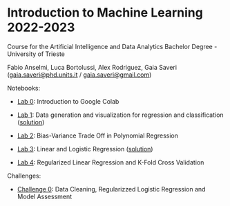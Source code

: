 # Introduction to Machine Learning 2022-2023 

Course for the Artificial Intelligence and Data Analytics Bachelor Degree - University of Trieste

Fabio Anselmi, Luca Bortolussi, Alex Rodriguez, Gaia Saveri (gaia.saveri@phd.units.it / gaia.saveri@gmail.com)

Notebooks: 

* [Lab 0](notebooks/Lab-0.IntroColab.ipynb): Introduction to Google Colab 

* [Lab 1](notebooks/Lab-1.Data_generation_and_visualization_for_regression_and_classification.ipynb): Data generation and visualization for regression and classification ([solution](solved-notebooks/SOLVED-Lab_1.Data_generation_and_visualization_for_regression_and_classification.ipynb))

* [Lab 2](notebooks/Lab-2.Polynomial_Regression_Bias_Variance.ipynb): Bias-Variance Trade Off in Polynomial Regression 

* [Lab 3](notebooks/Lab-3.LinearLogisticRegression.ipynb): Linear and Logistic Regression ([solution](solved-notebooks/SOLVED-Lab-3.LinearLogisticRegression.ipynb))

* [Lab 4](notebooks/Lab-4.RegressionAndRegularizations.ipynb): Regularized Linear Regression and K-Fold Cross Validation

Challenges:

* [Challenge 0](challenges/challenge-zero.ipynb): Data Cleaning, Regularizzed Logistic Regression and Model Assessment
